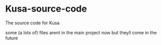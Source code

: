 # Kusa-source-code
The source code for Kusa

some (a lots of) files arent in the main project now but theyll come in the future
